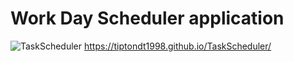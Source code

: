 # Work Day Scheduler application
![TaskScheduler](https://i.postimg.cc/pTdfpxGk/task-scheduler.jpg)
https://tiptondt1998.github.io/TaskScheduler/
